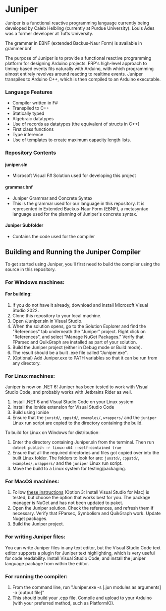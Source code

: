 # Juniper

Juniper is a functional reactive programming language currently being developed by Caleb Helbling (currently at Purdue University). Louis Ades was a former developer at Tufts University.

The grammar in EBNF (extended Backus-Naur Form) is available in grammer.bnf

The purpose of Juniper is to provide a functional reactive programming platform for designing Arduino projects. FRP's high-level approach to timing-based events fits naturally with Arduino, with which programming almost entirely revolves around reacting to realtime events. Juniper transpiles to Arduino C++, which is then compiled to an Arduino executable.

### Language Features

- Compiler written in F#
- Transpiled to C++
- Statically typed
- Algebraic datatypes
- Use of records as datatypes (the equivalent of structs in C++)
- First class functions
- Type inference
- Use of templates to create maximum capacity length lists.

### Repository Contents

#### juniper.sln

- Microsoft Visual F# Solution used for developing this project

#### grammar.bnf

- Juniper Grammar and Concrete Syntax
- This is the grammar used for our language in this repository. It is represented in Extended Backus-Naur Form (EBNF), a metasyntax language used for the planning of Juniper's concrete syntax.

#### Juniper Subfolder

- Contains the code used for the compiler

## Building and Running the Juniper Compiler

To get started using Juniper, you'll first need to build the compiler using the source in this repository.

### For Windows machines:

#### For building:

1. If you do not have it already, download and install Microsoft Visual Studio 2022.
2. Clone this repository to your local machine.
3. Open /Juniper.sln in Visual Studio.
4. When the solution opens, go to the Solution Explorer and find the "References" tab underneath the "Juniper" project. Right click on "References", and select "Manage NuGet Packages." Verify that FParsec and QuikGraph are installed as part of your solution.
5. Build the Juniper project (either in Debug mode or Build mode).
6. The result should be a built .exe file called "Juniper.exe".
7. (Optional) Add Juniper.exe to PATH variables so that it can be run from any directory.

### For Linux machines:

Juniper is now on .NET 6! Juniper has been tested to work with Visual Studio Code, and probably works with Jetbrains Rider as well.

1. Install .NET 6 and Visual Studio Code on your Linux system
2. Install the Ionide extension for Visual Studio Code
3. Build using Ionide
4. Ensure that the `junstd/`, `cppstd/`, `examples/`, `wrappers/` and the `juniper` Linux run script are copied to the directory containing the build.

To build for Linux on Windows for distribution:

1. Enter the directory containing Juniper.sln from the terminal. Then run `dotnet publish -r linux-x64 --self-contained true`
2. Ensure that all the required directories and files got copied over into the built Linux folder. The folders to look for are: `junstd/`, `cppstd/`, `examples/`, `wrappers/` and the `juniper` Linux run script.
3. Move the build to a Linux system for testing/packaging.

### For MacOS machines:

1. Follow [these instructions](http://fsharp.org/use/mac/) (Option 3: Install Visual Studio for Mac) is tested, but choose the option that works best for you. The package manager is NuGet and has not been updated to paket.
2. Open the Juniper solution. Check the references, and refresh them if necessary. Verify that FParsec, Symbolism and QuikGraph work. Update Nuget packages.
3. Build the Juniper project.

### For writing Juniper files:

You can write Juniper files in any text editor, but the Visual Studio Code text editor supports a plugin for Juniper text highlighting, which is very useful for code readability. Install Visual Studio Code, and install the juniper language package from within the editor.

### For running the compiler:

1. From the command line, run "Juniper.exe -s [.jun modules as arguments] -o [output file]"
2. This should build your .cpp file. Compile and upload to your Arduino (with your preferred method, such as PlatformIO).


